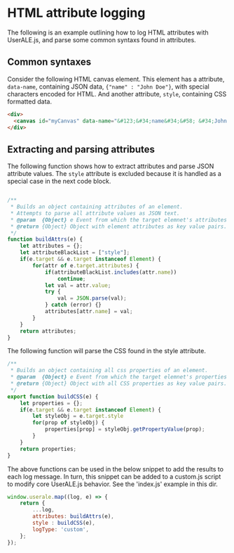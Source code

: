 # HTML attribute logging

The following is an example outlining how to log HTML attributes with UserALE.js, and parse some common syntaxs found in attributes.

## Common syntaxes

Consider the following HTML canvas element. This element has a attribute, `data-name`, containing JSON data, `{"name" : "John Doe"}`, with special characters encoded for HTML. And another attribute, `style`, containing CSS formatted data.

```html
<div>
  <canvas id="myCanvas" data-name="&#123;&#34;name&#34;&#58; &#34;John Doe&#34;&#125;" width="200" height="100" style="border:1px solid #000000;"></canvas>
</div>
```

## Extracting and parsing attributes

The following function shows how to extract attributes and parse JSON attribute values. The `style` attribute is excluded because it is handled as a special case in the next code block.

```js

/**
 * Builds an object containing attributes of an element.
 * Attempts to parse all attribute values as JSON text.
 * @param  {Object} e Event from which the target elemnet's attributes should be extracted from.
 * @return {Object} Object with element attributes as key value pairs.
 */
function buildAttrs(e) {
    let attributes = {};
    let attributeBlackList = ["style"];
    if(e.target && e.target instanceof Element) {
        for(attr of e.target.attributes) {
            if(attributeBlackList.includes(attr.name))
                continue;
            let val = attr.value;
            try {
                val = JSON.parse(val);
            } catch (error) {}
            attributes[attr.name] = val;
        }
    }
    return attributes;
}
```

The following function will parse the CSS found in the style attribute.

```js
/**
 * Builds an object containing all css properties of an element.
 * @param  {Object} e Event from which the target elemnet's properties should be extracted from.
 * @return {Object} Object with all CSS properties as key value pairs.
 */
export function buildCSS(e) {
    let properties = {};
    if(e.target && e.target instanceof Element) {
        let styleObj = e.target.style
        for(prop of styleObj) {
            properties[prop] = styleObj.getPropertyValue(prop);
        }
    }
    return properties;
}
```
The above functions can be used in the below snippet to add the results to each log message. In turn, this snippet can be added to a custom.js script to modify core UserALE.js behavior. See the 'index.js' example in this dir. 

```js
window.userale.map((log, e) => {
    return {
        ...log,
        attributes: buildAttrs(e),
        style : buildCSS(e),
        logType: 'custom',
    };
});
```